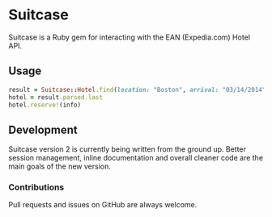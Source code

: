 Suitcase
========

Suitcase is a Ruby gem for interacting with the EAN (Expedia.com) Hotel API.

Usage
-----

```ruby
result = Suitcase::Hotel.find(location: "Boston", arrival: "03/14/2014", departure: "03/21/2014", rooms: [{ adults: 2, children: [4, 7]}, { adults: 1 }])
hotel = result.parsed.last
hotel.reserve!(info)
```

Development
-----------

Suitcase version 2 is currently being written from the ground up. Better session management, inline documentation and overall cleaner code are the main goals of the new version.

### Contributions

Pull requests and issues on GitHub are always welcome.

